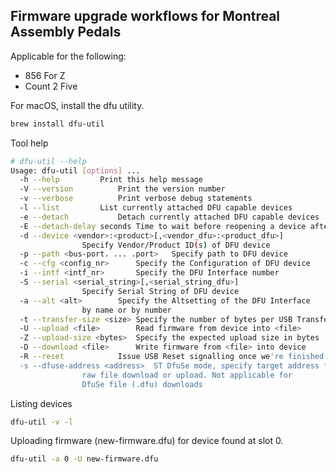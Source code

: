 Firmware upgrade workflows for Montreal Assembly Pedals
-------------------------------------------------------

Applicable for the following:

* 856 For Z
* Count 2 Five

For macOS, install the dfu utility.

```bash
brew install dfu-util
```

Tool help

```bash
# dfu-util --help
Usage: dfu-util [options] ...
  -h --help			Print this help message
  -V --version			Print the version number
  -v --verbose			Print verbose debug statements
  -l --list			List currently attached DFU capable devices
  -e --detach			Detach currently attached DFU capable devices
  -E --detach-delay seconds	Time to wait before reopening a device after detach
  -d --device <vendor>:<product>[,<vendor_dfu>:<product_dfu>]
                Specify Vendor/Product ID(s) of DFU device
  -p --path <bus-port. ... .port>	Specify path to DFU device
  -c --cfg <config_nr>		Specify the Configuration of DFU device
  -i --intf <intf_nr>		Specify the DFU Interface number
  -S --serial <serial_string>[,<serial_string_dfu>]
                Specify Serial String of DFU device
  -a --alt <alt>		Specify the Altsetting of the DFU Interface
                by name or by number
  -t --transfer-size <size>	Specify the number of bytes per USB Transfer
  -U --upload <file>		Read firmware from device into <file>
  -Z --upload-size <bytes>	Specify the expected upload size in bytes
  -D --download <file>		Write firmware from <file> into device
  -R --reset			Issue USB Reset signalling once we're finished
  -s --dfuse-address <address>	ST DfuSe mode, specify target address for
                raw file download or upload. Not applicable for
                DfuSe file (.dfu) downloads
```

Listing devices

```bash
dfu-util -v -l
```

Uploading firmware (new-firmware.dfu) for device found at slot 0.

```bash
dfu-util -a 0 -U new-firmware.dfu
```

